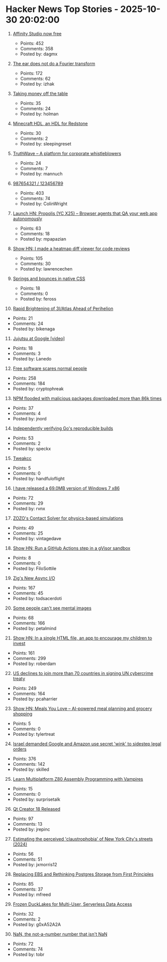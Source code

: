 # Hacker News Top Stories - 2025-10-30 20:02:00

1. [Affinity Studio now free](https://www.affinity.studio/get-affinity)
   - Points: 452
   - Comments: 358
   - Posted by: dagmx

2. [The ear does not do a Fourier transform](https://www.dissonances.blog/p/the-ear-does-not-do-a-fourier-transform)
   - Points: 172
   - Comments: 62
   - Posted by: izhak

3. [Taking money off the table](https://zachholman.com/posts/money-off-the-table)
   - Points: 35
   - Comments: 24
   - Posted by: holman

4. [Minecraft HDL, an HDL for Redstone](https://github.com/itsfrank/MinecraftHDL)
   - Points: 30
   - Comments: 2
   - Posted by: sleepingreset

5. [TruthWave – A platform for corporate whistleblowers](https://www.truthwave.com)
   - Points: 24
   - Comments: 7
   - Posted by: mannuch

6. [987654321 / 123456789](https://www.johndcook.com/blog/2025/10/26/987654321/)
   - Points: 403
   - Comments: 74
   - Posted by: ColinWright

7. [Launch HN: Propolis (YC X25) – Browser agents that QA your web app autonomously](https://app.propolis.tech/#/launch)
   - Points: 63
   - Comments: 18
   - Posted by: mpapazian

8. [Show HN: I made a heatmap diff viewer for code reviews](https://0github.com)
   - Points: 105
   - Comments: 30
   - Posted by: lawrencechen

9. [Springs and bounces in native CSS](https://www.joshwcomeau.com/animation/linear-timing-function/)
   - Points: 18
   - Comments: 0
   - Posted by: feross

10. [Rapid Brightening of 3I/Atlas Ahead of Perihelion](https://arxiv.org/abs/2510.25035)
   - Points: 21
   - Comments: 24
   - Posted by: bikenaga

11. [Jujutsu at Google [video]](https://www.youtube.com/watch?v=v9Ob5yPpC0A)
   - Points: 18
   - Comments: 3
   - Posted by: Lanedo

12. [Free software scares normal people](https://danieldelaney.net/normal/)
   - Points: 258
   - Comments: 184
   - Posted by: cryptophreak

13. [NPM flooded with malicious packages downloaded more than 86k times](https://arstechnica.com/security/2025/10/npm-flooded-with-malicious-packages-downloaded-more-than-86000-times/)
   - Points: 37
   - Comments: 4
   - Posted by: jnord

14. [Independently verifying Go's reproducible builds](https://www.agwa.name/blog/post/verifying_go_reproducible_builds)
   - Points: 53
   - Comments: 2
   - Posted by: speckx

15. [Tweakcc](https://github.com/Piebald-AI/tweakcc)
   - Points: 5
   - Comments: 0
   - Posted by: handfuloflight

16. [I have released a 69.0MB version of Windows 7 x86](https://twitter.com/XenoPanther/status/1983477707968291075)
   - Points: 72
   - Comments: 29
   - Posted by: rvnx

17. [ZOZO's Contact Solver for physics-based simulations](https://github.com/st-tech/ppf-contact-solver)
   - Points: 49
   - Comments: 25
   - Posted by: vintagedave

18. [Show HN: Run a GitHub Actions step in a gVisor sandbox](https://github.com/geomys/sandboxed-step)
   - Points: 8
   - Comments: 0
   - Posted by: FiloSottile

19. [Zig's New Async I/O](https://andrewkelley.me/post/zig-new-async-io-text-version.html)
   - Points: 167
   - Comments: 45
   - Posted by: todsacerdoti

20. [Some people can't see mental images](https://www.newyorker.com/magazine/2025/11/03/some-people-cant-see-mental-images-the-consequences-are-profound)
   - Points: 68
   - Comments: 166
   - Posted by: petalmind

21. [Show HN: In a single HTML file, an app to encourage my children to invest](https://roberdam.com/en/dinversiones.html)
   - Points: 161
   - Comments: 299
   - Posted by: roberdam

22. [US declines to join more than 70 countries in signing UN cybercrime treaty](https://therecord.media/us-declines-signing-cybercrime-treaty?)
   - Points: 249
   - Comments: 164
   - Posted by: pcaharrier

23. [Show HN: Meals You Love – AI-powered meal planning and grocery shopping](https://mealsyoulove.com)
   - Points: 5
   - Comments: 0
   - Posted by: tylertreat

24. [Israel demanded Google and Amazon use secret 'wink' to sidestep legal orders](https://www.theguardian.com/us-news/2025/oct/29/google-amazon-israel-contract-secret-code)
   - Points: 376
   - Comments: 142
   - Posted by: skilled

25. [Learn Multiplatform Z80 Assembly Programming with Vampires](https://www.chibiakumas.com/z80/)
   - Points: 15
   - Comments: 0
   - Posted by: surprisetalk

26. [Qt Creator 18 Released](https://www.qt.io/blog/qt-creator-18-released)
   - Points: 97
   - Comments: 13
   - Posted by: jrepinc

27. [Estimating the perceived 'claustrophobia' of New York City's streets (2024)](http://mfranchi.net/posts/claustrophobic-streets/)
   - Points: 56
   - Comments: 51
   - Posted by: jxmorris12

28. [Replacing EBS and Rethinking Postgres Storage from First Principles](https://www.tigerdata.com/blog/fluid-storage-forkable-ephemeral-durable-infrastructure-age-of-agents)
   - Points: 85
   - Comments: 37
   - Posted by: mfreed

29. [Frozen DuckLakes for Multi-User, Serverless Data Access](https://ducklake.select/2025/10/24/frozen-ducklake/)
   - Points: 32
   - Comments: 2
   - Posted by: g0xA52A2A

30. [NaN, the not-a-number number that isn't NaN](https://piccalil.li/blog/nan-the-not-a-number-number-that-isnt-nan/)
   - Points: 72
   - Comments: 74
   - Posted by: tobr

